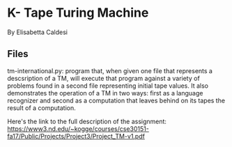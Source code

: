 # K- Tape Turing Machine
By Elisabetta Caldesi

Files
------
tm-international.py: program that, when given one file that represents a descsription of a TM, will execute that program against a variety of problems found in a second file representing initial tape values. It also demonstrates the operation of a TM in two ways: first as a language recognizer and second as a computation that leaves behind on its tapes the result of a computation.

Here's the link to the full description of the assignment:
https://www3.nd.edu/~kogge/courses/cse30151-fa17/Public/Projects/Project3/Project_TM-v1.pdf
